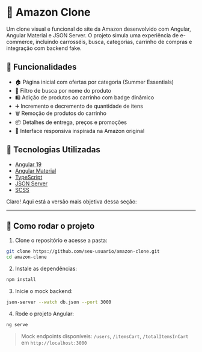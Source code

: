# 🛒 Amazon Clone

Um clone visual e funcional do site da Amazon desenvolvido com Angular, Angular Material e JSON Server. O projeto simula uma experiência de e-commerce, incluindo carrosséis, busca, categorias, carrinho de compras e integração com backend fake.

## 🚀 Funcionalidades

- 🏠 Página inicial com ofertas por categoria (Summer Essentials)
- 🔎 Filtro de busca por nome do produto
- 🛍️ Adição de produtos ao carrinho com badge dinâmico
- ➕ Incremento e decremento de quantidade de itens
- 🗑️ Remoção de produtos do carrinho
- 📦 Detalhes de entrega, preços e promoções
- 🎨 Interface responsiva inspirada na Amazon original

## 🧰 Tecnologias Utilizadas

- [Angular 19](https://angular.io/)
- [Angular Material](https://material.angular.io/)
- [TypeScript](https://www.typescriptlang.org/)
- [JSON Server](https://github.com/typicode/json-server)
- [SCSS](https://sass-lang.com/)

Claro! Aqui está a versão mais objetiva dessa seção:

---

## 🚀 Como rodar o projeto

1. Clone o repositório e acesse a pasta:

```bash
git clone https://github.com/seu-usuario/amazon-clone.git
cd amazon-clone
```

2. Instale as dependências:

```bash
npm install
```

3. Inicie o mock backend:

```bash
json-server --watch db.json --port 3000
```

4. Rode o projeto Angular:

```bash
ng serve
```

> Mock endpoints disponíveis: `/users`, `/itemsCart`, `/totalItemsInCart` em `http://localhost:3000`
